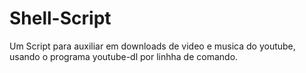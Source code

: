 # Shell-Script
Um Script para auxiliar em downloads de video e musica do youtube, usando o programa youtube-dl por linhha de comando.
